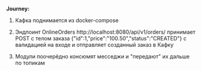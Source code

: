 **Journey:**

1) Кафка поднимается из docker-compose

2) Эндпоинт OnlineOrders http://localhost:8080/api/v1/orders/ принимает POST с телом заказа {"id":1,"price":"100.50","status":"CREATED"} с валидацией на входе и отправляет созданный заказ в Кафку

3) Модули поочерёдно консюмят месседжи и "передают" их дальше по топикам
